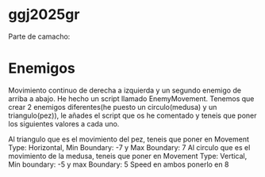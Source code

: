 # ggj2025gr

Parte de camacho:
# Enemigos
Movimiento continuo de derecha a izquierda y un segundo enemigo de arriba a abajo.
He hecho un script llamado EnemyMovement. Tenemos que crear 2 enemigos diferentes(he puesto un circulo(medusa) y un triangulo(pez)), le añades
el script que os he comentado y teneis que poner los siguientes valores a cada uno. 

Al triangulo que es el movimiento del pez, teneis que poner en Movement Type: Horizontal, Min Boundary: -7 y Max Boundary: 7
Al circulo que es el movimiento de la medusa, teneis que poner en Movement Type: Vertical, Min boundary: -5 y max Boundary: 5
Speed en ambos ponerlo en 8